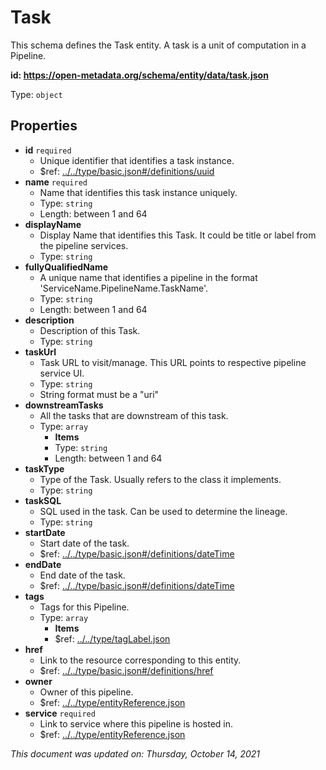 # Task

This schema defines the Task entity. A task is a unit of computation in a Pipeline.

**id: https://open-metadata.org/schema/entity/data/task.json**

Type: `object`

## Properties
 - **id** `required`
   - Unique identifier that identifies a task instance.
   - $ref: [../../type/basic.json#/definitions/uuid](../types/basic.md#uuid)
 - **name** `required`
   - Name that identifies this task instance uniquely.
   - Type: `string`
   - Length: between 1 and 64
 - **displayName**
   - Display Name that identifies this Task. It could be title or label from the pipeline services.
   - Type: `string`
 - **fullyQualifiedName**
   - A unique name that identifies a pipeline in the format 'ServiceName.PipelineName.TaskName'.
   - Type: `string`
   - Length: between 1 and 64
 - **description**
   - Description of this Task.
   - Type: `string`
 - **taskUrl**
   - Task URL to visit/manage. This URL points to respective pipeline service UI.
   - Type: `string`
   - String format must be a "uri"
 - **downstreamTasks**
   - All the tasks that are downstream of this task.
   - Type: `array`
     - **Items**
     - Type: `string`
     - Length: between 1 and 64
 - **taskType**
   - Type of the Task. Usually refers to the class it implements.
   - Type: `string`
 - **taskSQL**
   - SQL used in the task. Can be used to determine the lineage.
   - Type: `string`
 - **startDate**
   - Start date of the task.
   - $ref: [../../type/basic.json#/definitions/dateTime](../types/basic.md#datetime)
 - **endDate**
   - End date of the task.
   - $ref: [../../type/basic.json#/definitions/dateTime](../types/basic.md#datetime)
 - **tags**
   - Tags for this Pipeline.
   - Type: `array`
     - **Items**
     - $ref: [../../type/tagLabel.json](../types/taglabel.md)
 - **href**
   - Link to the resource corresponding to this entity.
   - $ref: [../../type/basic.json#/definitions/href](../types/basic.md#href)
 - **owner**
   - Owner of this pipeline.
   - $ref: [../../type/entityReference.json](../types/entityreference.md)
 - **service** `required`
   - Link to service where this pipeline is hosted in.
   - $ref: [../../type/entityReference.json](../types/entityreference.md)


_This document was updated on: Thursday, October 14, 2021_